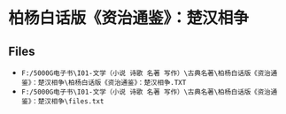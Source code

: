 # 柏杨白话版《资治通鉴》：楚汉相争

## Files

- `F:/5000G电子书\I01-文学（小说 诗歌 名著 写作）\古典名著\柏杨白话版《资治通鉴》：楚汉相争\柏杨白话版《资治通鉴》：楚汉相争.TXT`
- `F:/5000G电子书\I01-文学（小说 诗歌 名著 写作）\古典名著\柏杨白话版《资治通鉴》：楚汉相争\files.txt`
